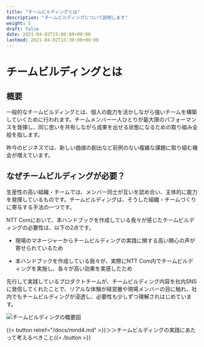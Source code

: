 ```yaml
---
title: "チームビルディングとは"
description: "チームビルディングについて説明します"
weight: 5
draft: false
date: 2021-04-02T15:00:00+09:00
lastmod: 2021-04-02T15:30:00+09:00
---
```


# チームビルディングとは

## 概要

一般的なチームビルディングとは、個人の能力を活かしながら強いチームを構築していくために行われます。チームメンバー一人ひとりが最大限のパフォーマンスを発揮し、同じ思いを共有しながら成果を出せる状態になるための取り組み全般を指します。

昨今のビジネスでは、新しい価値の創出など前例のない複雑な課題に取り組む機会が増えています。

## なぜチームビルディングが必要？

生産性の高い組織・チームでは、メンバー同士が互いを認め合い、主体的に能力を発揮しているものです。チームビルディングは、そうした組織・チームづくりに寄与する手法の一つです。

NTT Comにおいて、本ハンドブックを作成している我々が感じたチームビルディングの必要性は、以下の2点です。

- 現場のマネージャーからチームビルディングの実践に関する高い関心の声が寄せられているため

- 本ハンドブックを作成している我々が、実際にNTT Com内でチームビルディングを実施し、各々が高い効果を実感したため

先行して実践しているプロダクトチームが、チームビルディング内容を社内SNSに発信してくれたことで、リアルな体験が経営層や現場メンバーの目に触れ、社内でもチームビルディングが浸透し、必要性も少しずつ理解されはじめています。

![チームビルディングの概要図](/teambuilding-handbook/Teambuild.png)

{{< button relref="/docs/mind4.md" >}}＞＞チームビルディングの実践にあたって考えるべきこと{{< /button >}}

